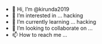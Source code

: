 - 👋 Hi, I’m @kirunda2019
- 👀 I’m interested in ... hacking
- 🌱 I’m currently learning ... hacking
- 💞️ I’m looking to collaborate on ...
- 📫 How to reach me ...

<!---
kirunda2019/kirunda2019 is a ✨ special ✨ repository because its `README.md` (this file) appears on your GitHub profile.
You can click the Preview link to take a look at your changes.
--->
